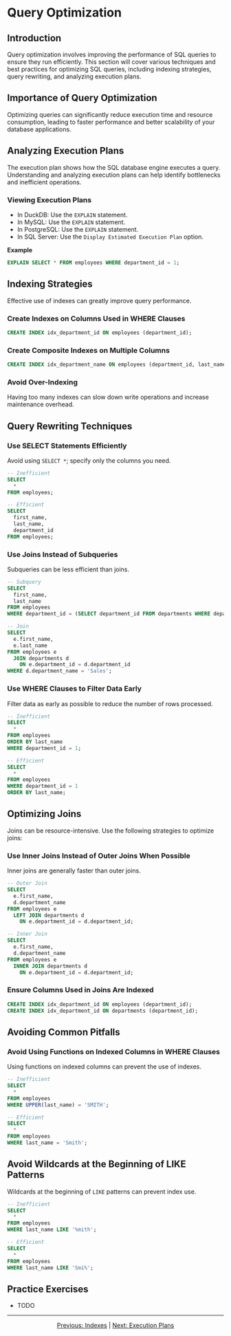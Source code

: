 # Query Optimization

## Introduction
Query optimization involves improving the performance of SQL queries to ensure they run efficiently. This section will cover various techniques and best practices for optimizing SQL queries, including indexing strategies, query rewriting, and analyzing execution plans.

## Importance of Query Optimization
Optimizing queries can significantly reduce execution time and resource consumption, leading to faster performance and better scalability of your database applications.

## Analyzing Execution Plans
The execution plan shows how the SQL database engine executes a query. Understanding and analyzing execution plans can help identify bottlenecks and inefficient operations.

### Viewing Execution Plans
- In DuckDB: Use the `EXPLAIN` statement.
- In MySQL: Use the `EXPLAIN` statement.
- In PostgreSQL: Use the `EXPLAIN` statement.
- In SQL Server: Use the `Display Estimated Execution Plan` option.

**Example**

```sql
EXPLAIN SELECT * FROM employees WHERE department_id = 1;
```

## Indexing Strategies
Effective use of indexes can greatly improve query performance.

### Create Indexes on Columns Used in WHERE Clauses

```sql
CREATE INDEX idx_department_id ON employees (department_id);
```

### Create Composite Indexes on Multiple Columns

```sql
CREATE INDEX idx_department_name ON employees (department_id, last_name);
```

### Avoid Over-Indexing
Having too many indexes can slow down write operations and increase maintenance overhead.

## Query Rewriting Techniques

### Use SELECT Statements Efficiently
Avoid using `SELECT *`; specify only the columns you need.

```sql
-- Inefficient
SELECT
  *
FROM employees;

-- Efficient
SELECT
  first_name,
  last_name,
  department_id
FROM employees;
```

### Use Joins Instead of Subqueries
Subqueries can be less efficient than joins.

```sql
-- Subquery
SELECT
  first_name,
  last_name
FROM employees
WHERE department_id = (SELECT department_id FROM departments WHERE department_name = 'Sales');

-- Join
SELECT
  e.first_name,
  e.last_name
FROM employees e
  JOIN departments d
    ON e.department_id = d.department_id
WHERE d.department_name = 'Sales';
```

### Use WHERE Clauses to Filter Data Early
Filter data as early as possible to reduce the number of rows processed.

```sql
-- Inefficient
SELECT
  *
FROM employees
ORDER BY last_name
WHERE department_id = 1;

-- Efficient
SELECT
  *
FROM employees
WHERE department_id = 1
ORDER BY last_name;
```

## Optimizing Joins
Joins can be resource-intensive. Use the following strategies to optimize joins:

### Use Inner Joins Instead of Outer Joins When Possible
Inner joins are generally faster than outer joins.

```sql
-- Outer Join
SELECT
  e.first_name,
  d.department_name
FROM employees e
  LEFT JOIN departments d
    ON e.department_id = d.department_id;

-- Inner Join
SELECT
  e.first_name,
  d.department_name
FROM employees e
  INNER JOIN departments d
    ON e.department_id = d.department_id;
```

### Ensure Columns Used in Joins Are Indexed

```sql
CREATE INDEX idx_department_id ON employees (department_id);
CREATE INDEX idx_department_id ON departments (department_id);
```

## Avoiding Common Pitfalls

### Avoid Using Functions on Indexed Columns in WHERE Clauses
Using functions on indexed columns can prevent the use of indexes.

```sql
-- Inefficient
SELECT
  *
FROM employees
WHERE UPPER(last_name) = 'SMITH';

-- Efficient
SELECT
  *
FROM employees
WHERE last_name = 'Smith';
```

## Avoid Wildcards at the Beginning of LIKE Patterns
Wildcards at the beginning of `LIKE` patterns can prevent index use.

```sql
-- Inefficient
SELECT
  *
FROM employees
WHERE last_name LIKE '%mith';

-- Efficient
SELECT
  *
FROM employees
WHERE last_name LIKE 'Smi%';
```

## Practice Exercises

* TODO

---

<p align="center">
    <a href="https://github.com/Tom-Fynes/sql-101/blob/main/Docs/Grade_7/Indexes.md">Previous: Indexes</a>
    |
    <a href="https://github.com/Tom-Fynes/sql-101/blob/main/Docs/Grade_7/Execution_plans.md">Next: Execution Plans</a>
</p>

